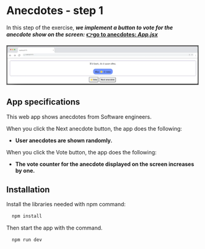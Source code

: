 # Anecdotes - step 1

In this step of the exercise, **_we implement a button to vote for the anecdote show on the screen:_**
[**👉go to anecdotes: _App.jsx_**](./src/App.jsx)

![Web app to show user anecdotes](./src/assets/img/step-2.webp)

## App specifications

This web app shows anecdotes from Software engineers.

When you click the Next anecdote button, the app does the following:

- **User anecdotes are shown randomly.**

When you click the Vote button, the app does the following:

- **The vote counter for the anecdote displayed on the screen increases by one.**

## Installation

Install the libraries needed with npm command:

```bash
  npm install
```

Then start the app with the command.

```bash
  npm run dev
```
